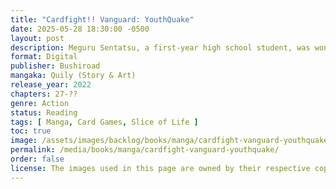 ```yaml
---
title: "Cardfight!! Vanguard: YouthQuake"
date: 2025-05-28 18:30:00 -0500
layout: post
description: Meguru Sentatsu, a first-year high school student, was wondering whether or not to continue playing Vanguard when his childhood friends and classmates are starting to quit. One day, the master of his favorite café takes him to a fight with his grandfather, Sanzou Kuranaga. Through the fight, Sanzou asks him a question, which leads him to look into his own mind, and is naturally led to the answer.
format: Digital
publisher: Bushiroad
mangaka: Quily (Story & Art)
release_year: 2022
chapters: 27-??
genre: Action
status: Reading
tags: [ Manga, Card Games, Slice of Life ]
toc: true
image: /assets/images/backlog/books/manga/cardfight-vanguard-youthquake.webp
permalink: /media/books/manga/cardfight-vanguard-youthquake/
order: false
license: The images used in this page are owned by their respective copyright owners. All rights reserved. 
---
```

